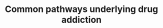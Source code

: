 ---
annotations:
- id: PW:0001030
  parent: disease pathway
  type: Pathway Ontology
  value: cocaine addiction pathway
- id: PW:0001031
  parent: disease pathway
  type: Pathway Ontology
  value: amphetamine addiction pathway
- id: DOID:0050741
  parent: disease of mental health
  type: Disease Ontology
  value: alcohol dependence
- id: PW:0001032
  parent: disease pathway
  type: Pathway Ontology
  value: morphine addiction pathway
- id: PW:0000013
  parent: disease pathway
  type: Pathway Ontology
  value: disease pathway
- id: PW:0000754
  parent: drug pathway
  type: Pathway Ontology
  value: drug pathway
- id: PW:0001033
  parent: disease pathway
  type: Pathway Ontology
  value: nicotine addiction pathway
authors:
- Andra
- Egonw
- Khanspers
- AlexanderPico
- DeSl
- Eweitz
communities:
- Diseases
description: The pathway was modeled after Figure 2 in Li, et al. 2008 and is based
  on the common pathways identified in their study as well as protein interaction
  data. Specifically, glutamate and dopamine neuroactive ligand-receptor interactions
  trigger long-term potentiation, MAPK and GnRH signaling and gap junction regulation
  (green outlined pathway nodes). Related functional modules such as depolarization,
  gene expression and cytoskeleton regulation are also indicated (non-outlined pathway
  nodes). Among the several positive feedback loops identified in this pathway, the
  authors highlighted fast and slow ones in red and blue, respectively.  Proteins
  on this pathway have targeted assays available via the [https://assays.cancer.gov/available_assays?wp_id=WP2636
  CPTAC Assay Portal]
last-edited: 2021-05-14
ndex: 5b6a8f40-8b65-11eb-9e72-0ac135e8bacf
organisms:
- Homo sapiens
redirect_from:
- /index.php/Pathway:WP2636
- /instance/WP2636
revision: null
schema-jsonld:
- '@context': https://schema.org/
  '@id': https://wikipathways.github.io/pathways/WP2636.html
  '@type': Dataset
  creator:
    '@type': Organization
    name: WikiPathways
  description: The pathway was modeled after Figure 2 in Li, et al. 2008 and is based
    on the common pathways identified in their study as well as protein interaction
    data. Specifically, glutamate and dopamine neuroactive ligand-receptor interactions
    trigger long-term potentiation, MAPK and GnRH signaling and gap junction regulation
    (green outlined pathway nodes). Related functional modules such as depolarization,
    gene expression and cytoskeleton regulation are also indicated (non-outlined pathway
    nodes). Among the several positive feedback loops identified in this pathway,
    the authors highlighted fast and slow ones in red and blue, respectively.  Proteins
    on this pathway have targeted assays available via the [https://assays.cancer.gov/available_assays?wp_id=WP2636
    CPTAC Assay Portal]
  keywords:
  - ACTB
  - ACTG1
  - ACTG2
  - ADCY1
  - ADCY8
  - ARAF
  - CAMK2A
  - CAMK4
  - CREB1
  - Ca++
  - CaM
  - Connexin 32
  - DRD1
  - DRD2
  - DRD4
  - Dopamine
  - ERK1
  - ERK2
  - GRIA1
  - GRIA2
  - GRIA3
  - GRIA4
  - GRIN1
  - GRIN2A
  - GRM1
  - GRM5
  - Gi
  - Glutamate
  - GnRH Signal Pathway
  - 'Gonadotropins gene '
  - Gs
  - Inhibitor-1
  - Long term potentiation
  - MAPK Signaling pathway
  - MEK1
  - MEK2
  - Neuroactive ligand-receptor interaction
  - PPP1CA
  - PPP1CB
  - PPP1CC
  - PRKACA
  - PRKACB
  - PRKACG
  - PRKCA
  - PRKCB
  - PRKCG
  - RAF1
  - RAP1A
  - RAP1B
  - Regulation of Gap junction
  - Regulation of actin skeleton
  - Strong depolarization
  - 'cAMP '
  - expression & secretion
  license: CC0
  name: Common pathways underlying drug addiction
seo: CreativeWork
title: Common pathways underlying drug addiction
wpid: WP2636
---